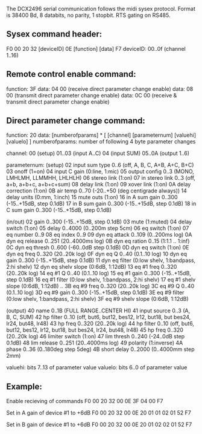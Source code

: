 The DCX2496 serial communication follows the midi sysex protocol.
Format is 38400 Bd, 8 databits, no parity, 1 stopbit.
RTS gating on RS485.


Sysex command header:
---------------------
F0 00 20 32 [deviceID] 0E [function] [data] F7
deviceID: 00..0f (channel 1..16)


Remote control enable command:
------------------------------
function: 3F
data: 04 00 (receive direct parameter change enable)
data: 08 00 (transmit direct parameter change enable)
data: 0C 00 (receive & transmit direct parameter change enable)


Direct parameter change command:
--------------------------------
function: 20
data: [numberofparams] * [ [channel] [parameternum] [valuehi] [valuelo] ]
numberofparams: number of following 4 byte parameter changes

channel: 00 (setup)
 01..03 (input A..C)
 04 (input SUM)
 05..0A (output 1..6)

parameternum: (setup)
02 input sum type 0..6 (off, A, B, C, A+B, A+C, B+C)
 03 onoff (1=on)
 04 input C gain (0:line, 1:mic)
 05 output config 0..3 (MONO, LMHLMH, LLMMHH, LHLHLH)
 06 stereo link (1:on)
 07 in stereo link 0..3 (off, a+b, a+b+c, a+b+c+sum)
 08 delay link (1:on)
 09 xover link (1:on)
 0A delay correction (1:on)
 0B air temp 0..70 (-20..+50 (deg centigrade always))
 14 delay units (0:mm, 1:inch)
 15 mute outs (1:on)
 16 in A sum gain 0..300 (-15..+15dB, step 0.1dB)
 17 in B sum gain 0..300 (-15..+15dB, step 0.1dB)
 18 in C sum gain 0..300 (-15..+15dB, step 0.1dB)

 (in/out)
 02 gain 0..300 (-15..+15dB, step 0.1dB)
 03 mute (1:muted)
 04 delay switch (1:on)
 05 delay 0..4000 (0..200m step 5cm)
 06 eq switch (1:on)
 07 eq number 0..9
 08 eq index 0..9
 09 dyn eq attack 0..109 (0..200ms log)
 0A dyn eq release 0..251 (20..4000ms log)
 0B dyn eq ration 0..15 (1:1.1 .. 1:inf)
 0C dyn eq thresh 0..600 (-60..0dB step 0.1dB)
 0D dyn eq switch (1:on)
 0E dyn eq freq 0..320 (20..20k log)
 0F dyn eq Q 0..40 (0.1..10 log)
 10 dyn eq gain 0..300 (-15..+15dB, step 0.1dB)
 11 dyn eq filter (0:low shelv, 1:bandpass, 2:hi shelv)
 12 dyn eq shelv slope (0:6dB, 1:12dB)
 13 eq #1 freq 0..320 (20..20k log)
 14 eq #1 Q 0..40 (0.1..10 log) 
 15 eq #1 gain 0..300 (-15..+15dB, step 0.1dB)
 16 eq #1 filter (0:low shelv, 1:bandpass, 2:hi shelv)
 17 eq #1 shelv slope (0:6dB, 1:12dB)
 ..
 3B eq #9 freq 0..320 (20..20k log)
 3C eq #9 Q 0..40 (0.1..10 log)
 3D eq #9 gain 0..300 (-15..+15dB, step 0.1dB)
 3E eq #9 filter (0:low shelv, 1:bandpass, 2:hi shelv)
 3F eq #9 shelv slope (0:6dB, 1:12dB)

 (output)
 40 name 0..1B (FULL RANGE..CENTER HI)
 41 input source 0..3 (A, B, C, SUM)
 42 hp filter 0..10 (off, but6, but12, bes12, lr12, but18, but
 bes24, lr24, but48, lr48)
 43 hp freq 0..320 (20..20k log)
 44 hp filter 0..10 (off, but6, but12, bes12, lr12, but18, but
 bes24, lr24, but48, lr48)
 45 hp freq 0..320 (20..20k log)
 46 limiter switch (1:on)
 47 lim thresh 0..240 (-24..0dB step 0.1dB)
 48 lim release 0..251 (20..4000ms log)
 49 polarity (1:inverse)
 4A phase 0..36 (0..180deg step 5deg)
 4B short delay 0..2000 (0..4000mm step 2mm)

valuehi: bits 7..13 of parameter value
valuelo: bits 6..0 of parameter value


Example:
--------

Enable recieving of commands
F0 00 20 32 00 0E 3F 04 00 F7

Set in A gain of device #1 to +6dB
F0 00 20 32 00 0E 20 01 01 02 01 52 F7 

Set in B gain of device #1 to +6dB
F0 00 20 32 00 0E 20 01 02 02 01 52 F7 
